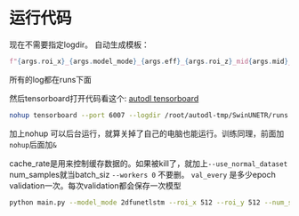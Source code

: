 # 运行代码

现在不需要指定logdir。 
自动生成模板：
```python
f"{args.roi_x}_{args.model_mode}_{args.eff}_{args.roi_z}_mid{args.mid}_{args.optim_name}_{time.strftime('%b-%d-%H-%M', time.gmtime(time.time()))}"
```
所有的log都在runs下面

然后tensorboard打开代码看这个: [autodl tensorboard](https://www.autodl.com/docs/tensorboard/)


```bash
nohup tensorboard --port 6007 --logdir /root/autodl-tmp/SwinUNETR/runs &
```
加上nohup 可以后台运行，就算关掉了自己的电脑也能运行。训练同理，前面加`nohup`后面加`&`


cache_rate是用来控制缓存数据的。如果被kill了，就加上`--use_normal_dataset`
num_samples就当batch_siz
`--workers 0` 不要删。
`val_every` 是多少epoch validation一次。每次validation都会保存一次模型

```bash
python main.py --model_mode 2dfunetlstm --roi_x 512 --roi_y 512 --num_samples 20 --save_checkpoint --workers 0 --val_every 10 --lrschedule cosine_anneal --optim_lr 9e-4 --roi_z 22 --cache_rate 1.0 --eff b5 --optim_name sgd --mid 18  --max_epochs 2000 
```
